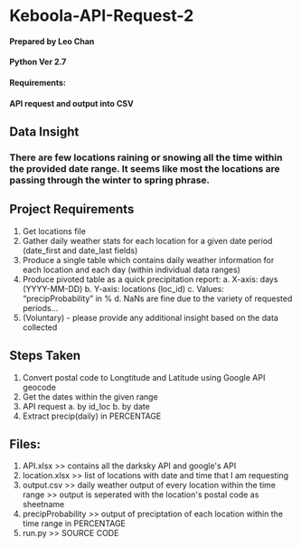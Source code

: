 # Keboola-API-Request-2
#### Prepared by Leo Chan                                                                      
#### Python Ver 2.7                                                                            
#### Requirements:                                                                             
#### API request and output into CSV                                                           

## Data Insight
### There are few locations raining or snowing all the time within the provided date range. It seems like most the locations are passing through the winter to spring phrase.



## Project Requirements
1. Get locations file
2. Gather daily weather stats for each location for a given date period (date_first and date_last fields)
3. Produce a single table which contains daily weather information for each location and each day (within individual data ranges)
4. Produce pivoted table as a quick precipitation report:
    a. X-axis: days (YYYY-MM-DD)
    b. Y-axis: locations (loc_id)
    c. Values: “precipProbability” in %
    d. NaNs are fine due to the variety of requested periods...
5. (Voluntary) - please provide any additional insight based on the data collected

## Steps Taken
1. Convert postal code to Longtitude and Latitude using Google API geocode
2. Get the dates within the given range
3. API request
    a. by id_loc
    b. by date
4. Extract precip(daily) in PERCENTAGE

## Files:
1. API.xlsx              >> contains all the darksky API and google's API
2. location.xlsx         >> list of locations with date and time that I am requesting
3. output.csv            >> daily weather output of every location within the time range
                         >> output is seperated with the location's postal code as sheetname
4. precipProbability     >> output of preciptation of each location within the time range in PERCENTAGE
5. run.py                >> SOURCE CODE

